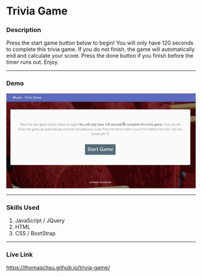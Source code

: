 # Trivia Game

### Description
Press the start game button below to begin! You will only have 120 seconds to complete this trivia game. If you do not finish, the game will automatically end and calculate your score. Press the done button if you finish before the timer runs out. Enjoy.

- - -

### Demo
![Image 1](/images/image01.gif)

- - -

### Skills Used
1. JavaScript / JQuery
2. HTML
3. CSS / BootStrap

- - - 

### Live Link
https://thomaschsu.github.io/trivia-game/